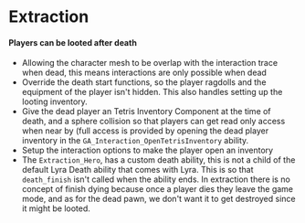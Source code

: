 # Extraction



#### Players can be looted after death

* Allowing the character mesh to be overlap with the interaction trace when dead, this means interactions are only possible when dead
* Override the death start functions, so the player ragdolls and the equipment of the player isn't hidden. This also handles setting up the looting inventory.
* Give the dead player an Tetris Inventory Component at the time of death, and a sphere collision so that players can get read only access when near by (full access is provided by opening the dead player inventory in the `GA_Interaction_OpenTetrisInventory`  ability.
* Setup the interaction options to make the player open an inventory
* The `Extraction_Hero`, has a custom death ability, this is not a child of the default Lyra Death ability that comes with Lyra. This is so that `death_finish`  isn't called when the ability ends. In extraction there is no concept of finish dying because once a player dies they leave the game mode, and as for the dead pawn, we don't want it to get destroyed since it might be looted.

